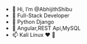 - 👋 Hi, I’m @AbhijithShibu
- 👀 Full-Stack Developer
- 🌱 Python Django 
- 💞️ Angular,REST Api,MySQL
- 📫 Kali Linux ❤ 🐉

<!---
AbhijithShibu/AbhijithShibu is a ✨ special ✨ repository because its `README.md` (this file) appears on your GitHub profile.
You can click the Preview link to take a look at your changes.
--->

